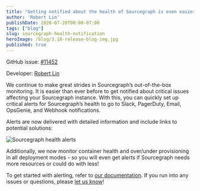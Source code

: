 ```yaml
---
title: "Getting notified about the health of Sourcegraph is even easier"
author: 'Robert Lin'
publishDate: 2020-07-20T00:00-07:00
tags: ["blog"]
slug: sourcegraph-health-notification
heroImage: /blog/3.18-release-blog-img.jpg
published: true
---
```


GitHub issue: [#11452](https://github.com/sourcegraph/sourcegraph/issues/11452)

Developer: [Robert Lin](https://github.com/bobheadxi)

We continue to make great strides in Sourcegraph’s out-of-the-box monitoring. It is easier than ever before to get notified about critical
issues affecting your Sourcegraph instance. With this, you can quickly set up critical alerts for Sourcegraph’s health to go to Slack,
PagerDuty, Email, OpsGenie, and Webhook notifications.

Alerts are now delivered with detailed information and include links to potential solutions:

![Sourcegraph health alerts](https://storage.cloud.google.com/sourcegraph-assets/blog/3.18/healthy-sourcegraph.png "Sourcegraph health alerts")

Additionally, we now monitor container health and over/under provisioning in all deployment modes - so you will even get alerts if Sourcegraph
needs more resources or could do with less!

To get started with alerting, refer to [our documentation](https://docs.sourcegraph.com/admin/observability/alerting). If you run into any issues or questions, please [let us know](https://github.com/sourcegraph/sourcegraph/issues/new/choose)!
